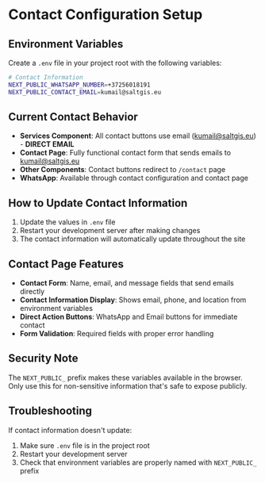 # Contact Configuration Setup

## Environment Variables

Create a `.env` file in your project root with the following variables:

```bash
# Contact Information
NEXT_PUBLIC_WHATSAPP_NUMBER=+37256018191
NEXT_PUBLIC_CONTACT_EMAIL=kumail@saltgis.eu
```

## Current Contact Behavior

- **Services Component**: All contact buttons use email (kumail@saltgis.eu) - **DIRECT EMAIL**
- **Contact Page**: Fully functional contact form that sends emails to kumail@saltgis.eu
- **Other Components**: Contact buttons redirect to `/contact` page
- **WhatsApp**: Available through contact configuration and contact page

## How to Update Contact Information

1. Update the values in `.env` file
2. Restart your development server after making changes
3. The contact information will automatically update throughout the site

## Contact Page Features

- **Contact Form**: Name, email, and message fields that send emails directly
- **Contact Information Display**: Shows email, phone, and location from environment variables
- **Direct Action Buttons**: WhatsApp and Email buttons for immediate contact
- **Form Validation**: Required fields with proper error handling

## Security Note

The `NEXT_PUBLIC_` prefix makes these variables available in the browser. Only use this for non-sensitive information that's safe to expose publicly.

## Troubleshooting

If contact information doesn't update:
1. Make sure `.env` file is in the project root
2. Restart your development server
3. Check that environment variables are properly named with `NEXT_PUBLIC_` prefix 